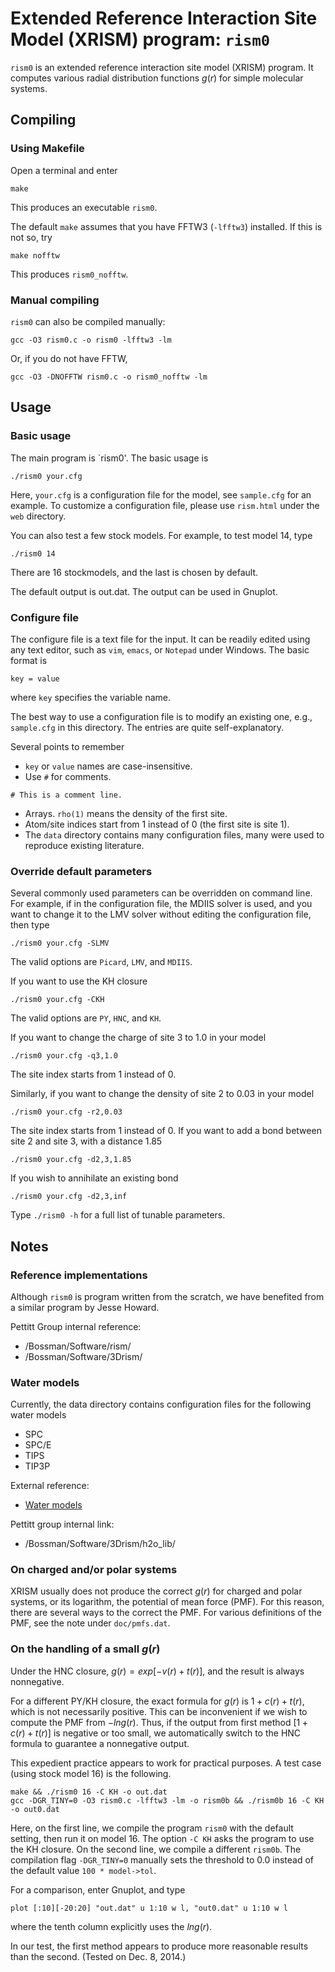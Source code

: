 # Extended Reference Interaction Site Model (XRISM) program: `rism0` #


`rism0` is an extended reference interaction site model (XRISM) program.
It computes various radial distribution functions $g(r)$
for simple molecular systems.



## Compiling ##

### Using Makefile ###

Open a terminal and enter
```
make
```
This produces an executable `rism0`.

The default `make` assumes that you have FFTW3 (`-lfftw3`) installed.
If this is not so, try
```
make nofftw
```
This produces `rism0_nofftw`.

### Manual compiling ###

`rism0` can also be compiled manually:
```
gcc -O3 rism0.c -o rism0 -lfftw3 -lm
```
Or, if you do not have FFTW,
```
gcc -O3 -DNOFFTW rism0.c -o rism0_nofftw -lm
```


## Usage ##

### Basic usage ###

The main program is `rism0'.
The basic usage is
```
./rism0 your.cfg
```

Here, `your.cfg` is a configuration file for the model,
see `sample.cfg` for an example.
To customize a configuration file,
please use `rism.html` under the `web` directory.

You can also test a few stock models.
For example, to test model 14, type
```
./rism0 14
```
There are 16 stockmodels, and the last is chosen by default.

The default output is out.dat.
The output can be used in Gnuplot.



### Configure file ###

The configure file is a text file for the input.
It can be readily edited using any text editor,
such as `vim`, `emacs`, or `Notepad` under Windows.
The basic format is
```
key = value
```
where `key` specifies the variable name.

The best way to use a configuration file
is to modify an existing one,
e.g., `sample.cfg` in this directory.
The entries are quite self-explanatory.

Several points to remember

 * `key` or `value` names are case-insensitive.
 * Use `#` for comments.
```
# This is a comment line.
```
 * Arrays. `rho(1)` means the density of the first site.
 * Atom/site indices start from 1 instead of 0 (the first site is site 1).
 * The `data` directory contains many configuration files,
   many were used to reproduce existing literature.



### Override default parameters ###

Several commonly used parameters can be overridden on command line.
For example, if in the configuration file, the MDIIS solver is used,
and you want to change it to the LMV solver without editing the configuration file,
then type
```
./rism0 your.cfg -SLMV
```
The valid options are `Picard`, `LMV`, and `MDIIS`.

If you want to use the KH closure
```
./rism0 your.cfg -CKH
```
The valid options are `PY`, `HNC`, and `KH`.

If you want to change the charge of site 3 to 1.0 in your model
```
./rism0 your.cfg -q3,1.0
```
The site index starts from 1 instead of 0.

Similarly, if you want to change the density of site 2 to 0.03 in your model
```
./rism0 your.cfg -r2,0.03
```
The site index starts from 1 instead of 0.
If you want to add a bond between site 2 and site 3, with a distance 1.85
```
./rism0 your.cfg -d2,3,1.85
```
If you wish to annihilate an existing bond
```
./rism0 your.cfg -d2,3,inf
```

Type `./rism0 -h` for a full list of tunable parameters.



## Notes ##

### Reference implementations ###

Although `rism0` is program written from the scratch,
we have benefited from a similar program by Jesse Howard.

Pettitt Group internal reference:
  * /Bossman/Software/rism/
  * /Bossman/Software/3Drism/


### Water models ###

Currently, the data directory contains configuration files for the following water models
  * SPC
  * SPC/E
  * TIPS
  * TIP3P

External reference:
  * [Water models](https://en.wikipedia.org/wiki/Water_model)

Pettitt group internal link:
  * /Bossman/Software/3Drism/h2o_lib/


### On charged and/or polar systems ###

XRISM usually does not produce the correct $g(r)$
for charged and polar systems, or its logarithm,
the potential of mean force (PMF).
For this reason, there are several ways to the correct the PMF.
For various definitions of the PMF,
see the note under `doc/pmfs.dat`.


### On the handling of a small $g(r)$ ###

Under the HNC closure, $g(r) = exp[-v(r) + t(r)]$,
and the result is always nonnegative.

For a different PY/KH closure, the exact formula for $g(r)$ is $1 + c(r) + t(r)$,
which is not necessarily positive.
This can be inconvenient if we wish to compute the PMF from $-ln g(r)$.
Thus, if the output from first method $[1 + c(r) + t(r)]$ is negative or too small,
we automatically switch to the HNC formula to guarantee a nonnegative output.

This expedient practice appears to work for practical purposes.
A test case (using stock model 16) is the following.

```
make && ./rism0 16 -C KH -o out.dat
gcc -DGR_TINY=0 -O3 rism0.c -lfftw3 -lm -o rism0b && ./rism0b 16 -C KH -o out0.dat
```

Here, on the first line, we compile the program `rism0` with the default setting,
then run it on model 16.
The option `-C KH` asks the program to use the KH closure.
On the second line, we compile a different `rism0b`.
The compilation flag `-DGR_TINY=0` manually sets the threshold to 0.0
instead of the default value `100 * model->tol`.

For a comparison, enter Gnuplot, and type
```
plot [:10][-20:20] "out.dat" u 1:10 w l, "out0.dat" u 1:10 w l
```
where the tenth column explicitly uses the $ln g(r)$.

In our test, the first method appears to produce more reasonable results than the second.
(Tested on Dec. 8, 2014.)


